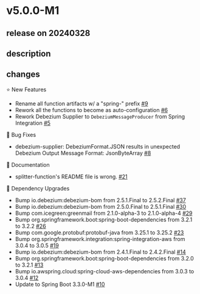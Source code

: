 # v5.0.0-M1

## release on 20240328
## description
## changes
⭐ New Features

* Rename all function artifacts w/ a "spring-" prefix <a href="https://github.com/spring-cloud/spring-functions-catalog/issues/9" data-hovercard-type="issue" data-hovercard-url="/spring-cloud/spring-functions-catalog/issues/9/hovercard">#9</a>
* Rework all the functions to become as auto-configuration <a href="https://github.com/spring-cloud/spring-functions-catalog/issues/6" data-hovercard-type="issue" data-hovercard-url="/spring-cloud/spring-functions-catalog/issues/6/hovercard">#6</a>
* Rework Debezium Supplier to <code>DebeziumMessageProducer</code> from Spring Integration <a href="https://github.com/spring-cloud/spring-functions-catalog/issues/5" data-hovercard-type="issue" data-hovercard-url="/spring-cloud/spring-functions-catalog/issues/5/hovercard">#5</a>

🐞 Bug Fixes

* debezium-supplier: DebeziumFormat.JSON results in unexpected Debezium Output Message Format: JsonByteArray <a href="https://github.com/spring-cloud/spring-functions-catalog/issues/8" data-hovercard-type="issue" data-hovercard-url="/spring-cloud/spring-functions-catalog/issues/8/hovercard">#8</a>

📔 Documentation

* splitter-function's README file is wrong. <a href="https://github.com/spring-cloud/spring-functions-catalog/issues/21" data-hovercard-type="issue" data-hovercard-url="/spring-cloud/spring-functions-catalog/issues/21/hovercard">#21</a>

🔨 Dependency Upgrades

* Bump io.debezium:debezium-bom from 2.5.1.Final to 2.5.2.Final <a href="https://github.com/spring-cloud/spring-functions-catalog/pull/37" data-hovercard-type="pull_request" data-hovercard-url="/spring-cloud/spring-functions-catalog/pull/37/hovercard">#37</a>
* Bump io.debezium:debezium-bom from 2.5.0.Final to 2.5.1.Final <a href="https://github.com/spring-cloud/spring-functions-catalog/pull/30" data-hovercard-type="pull_request" data-hovercard-url="/spring-cloud/spring-functions-catalog/pull/30/hovercard">#30</a>
* Bump com.icegreen:greenmail from 2.1.0-alpha-3 to 2.1.0-alpha-4 <a href="https://github.com/spring-cloud/spring-functions-catalog/pull/29" data-hovercard-type="pull_request" data-hovercard-url="/spring-cloud/spring-functions-catalog/pull/29/hovercard">#29</a>
* Bump org.springframework.boot:spring-boot-dependencies from 3.2.1 to 3.2.2 <a href="https://github.com/spring-cloud/spring-functions-catalog/pull/26" data-hovercard-type="pull_request" data-hovercard-url="/spring-cloud/spring-functions-catalog/pull/26/hovercard">#26</a>
* Bump com.google.protobuf:protobuf-java from 3.25.1 to 3.25.2 <a href="https://github.com/spring-cloud/spring-functions-catalog/pull/23" data-hovercard-type="pull_request" data-hovercard-url="/spring-cloud/spring-functions-catalog/pull/23/hovercard">#23</a>
* Bump org.springframework.integration:spring-integration-aws from 3.0.4 to 3.0.5 <a href="https://github.com/spring-cloud/spring-functions-catalog/pull/19" data-hovercard-type="pull_request" data-hovercard-url="/spring-cloud/spring-functions-catalog/pull/19/hovercard">#19</a>
* Bump io.debezium:debezium-bom from 2.4.1.Final to 2.4.2.Final <a href="https://github.com/spring-cloud/spring-functions-catalog/pull/14" data-hovercard-type="pull_request" data-hovercard-url="/spring-cloud/spring-functions-catalog/pull/14/hovercard">#14</a>
* Bump org.springframework.boot:spring-boot-dependencies from 3.2.0 to 3.2.1 <a href="https://github.com/spring-cloud/spring-functions-catalog/pull/13" data-hovercard-type="pull_request" data-hovercard-url="/spring-cloud/spring-functions-catalog/pull/13/hovercard">#13</a>
* Bump io.awspring.cloud:spring-cloud-aws-dependencies from 3.0.3 to 3.0.4 <a href="https://github.com/spring-cloud/spring-functions-catalog/pull/12" data-hovercard-type="pull_request" data-hovercard-url="/spring-cloud/spring-functions-catalog/pull/12/hovercard">#12</a>
* Update to Spring Boot 3.3.0-M1 <a href="https://github.com/spring-cloud/spring-functions-catalog/issues/10" data-hovercard-type="issue" data-hovercard-url="/spring-cloud/spring-functions-catalog/issues/10/hovercard">#10</a>

